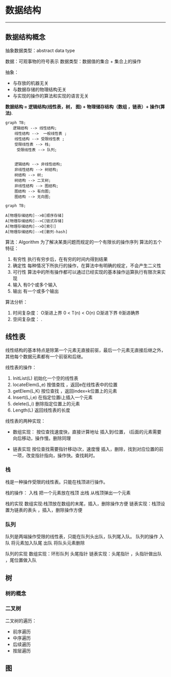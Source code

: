 # 数据结构

-------------

## 数据结构概念

抽象数据类型：abstract data type

数据：可观事物的符号表示
数据类型：数据值的集合 + 集合上的操作

抽象：

+ 与存放的机器无关
+ 与数据存储的物理结构无关
+ 与实现的操作的算法和实现的语言无关

**数据结构 = 逻辑结构(线性表，树， 图) + 物理储存结构（数组 ，链表）+ 操作(算法)**.

```mermaid
graph TB;
　　逻辑结构 --> 线性结构;
    线性结构 -->  一般线性表 ;
    线性结构 --> 受限线性表 ;
    受限线性表 --> 栈;
     受限线性表 --> 队列;


    逻辑结构 --> 非线性结构;
    非线性结构 --> 树结构;
    树结构 --> 树;
    树结构 --> 二叉树;
    非线性结构 --> 图结构;
    图结构 --> 有向图;
    图结构 --> 无向图;
```

```mermaid
graph TB;

A[物理存储结构]-->B[顺序存储]
A[物理存储结构]-->C[链式存储]
A[物理存储结构]-->D[索引]
A[物理存储结构]-->E[散列-hash]

```

算法：Algorithm 为了解决某类问题而规定的一个有限长的操作序列
算法的五个特征：

1. 有穷性   执行有穷步后，在有穷的时间内得到结果
2. 确定性   每种情况下所执行的操作，在算法中有明确的规定，不会产生二义性
3. 可行性    算法中的所有操作都可以通过已经实现的基本操作运算执行有限次来实现
4. 输入   有0个或多个输入
5. 输出   有一个或多个输出

算法分析：

1. 时间复杂度： O渐进上界   0 < T(n) < O(n)   Ω渐进下界  θ渐进确界
2. 空间复杂度：   .

## 线性表  

线性结构的基本特点是除第一个元素无直接前驱，最后一个元素无直接后继之外，其他每个数据元素都有一个前驱和后继。

线性表的操作：

1. InitList(L) 初始化一个空的线性表
2. locateElem(L,e) 按值查找 ，返回e在线性表中的位置
3. getElem(L,K)  按位查找 ，返回index=k位置上的元素
4. Insert(L,i,e) 在指定位置i上插入一个元素
5. delete(L,i)  删除指定位置上的元素
6. Length(L)  返回线性表的长度

线性表的两种实现：

+ 数组实现：
按位查找速度快，直接计算地址
插入到i位置， i后面的元素需要向后移动，操作慢。删除同理

+ 链表实现
按位查找需要指针移动i次，速度慢
插入，删除，找到对应位置的前一项，改变指针指向，操作快。查找耗时。

### 栈

栈是一种操作受限的线性表。只能在栈顶进行操作。

栈的操作：
入栈  把一个元素放在栈顶
出栈  从栈顶弹出一个元素

栈的实现
数组实现:栈顶放在数组的末尾，插入，删除操作方便
链表实现：栈顶设置为链表的表头 ，插入，删除操作方便

### 队列

队列是两端操作受限的线性表，只能在队列头出队，队列尾入队。
队列的操作
入队  将元素加入队尾
出队  将队头元素删除

队列的实现
数组实现：环形队列  头尾指针
链表实现：头尾指针 ，头指针做出队 ，尾位置做入队

## 树

### 树的概念

### 二叉树

二叉树的遍历：

+ 前序遍历
+ 中序遍历
+ 后续遍历
+ 按层遍历

## 图
